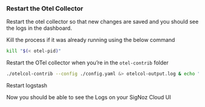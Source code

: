 ### Restart the Otel Collector

Restart the otel collector so that new changes are saved and you should see the logs in the dashboard.

Kill the process if it was already running using the below command
```bash
kill "$(< otel-pid)"
```

Restart the OTel collector when you’re in the `otel-contrib` folder
```bash
./otelcol-contrib --config ./config.yaml &> otelcol-output.log & echo "$!" > otel-pid
```

Restart logstash 

Now you should be able to see the Logs on your SigNoz Cloud UI
